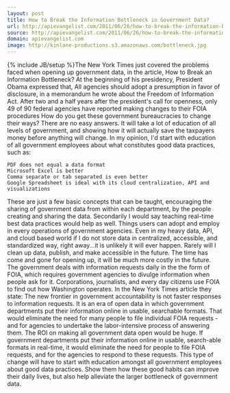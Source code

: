 ```yaml
---
layout: post
title: How to Break the Information Bottleneck in Government Data?
url: http://apievangelist.com/2011/06/26/how-to-break-the-information-bottleneck-in-government-data/
source: http://apievangelist.com/2011/06/26/how-to-break-the-information-bottleneck-in-government-data/
domain: apievangelist.com
image: http://kinlane-productions.s3.amazonaws.com/bottleneck.jpg
---
```

{% include JB/setup %}The New York Times just covered the problems faced when opening up government data, in the article, How to Break an Information Bottleneck?
At the beginning of his presidency, President Obama expressed that, All agencies should adopt a presumption in favor of disclosure, in a memorandum he wrote about the Freedom of Information Act.
After two and a half years after the president's call for openness, only 49 of 90 federal agencies have reported making changes to their FOIA procedures
How do you get these government bureaucracies to change their ways?  There are no easy answers.  It will take a lot of education of all levels of government, and showing how it will actually save the taxpayers money before anything will change.
In my opinion, I'd start with education of all government employees about what constitutes good data practices, such as:

	PDF does not equal a data format
	Microsoft Excel is better
	Comma separate or tab separated is even better
	Google Spreadsheet is ideal with its cloud centralization, API and visualizations

These are just a few basic concepts that can be taught, encouraging the sharing of government data from within each department, by the people creating and sharing the data.
Secondarily I would say teaching real-time best data practices would help as well.  Things users can adopt and employ in every operations of government agencies.
Even in my heavy data, API, and cloud based world if I do not store data in centralized, accessible, and standardized way, right away...it is unlikely it will ever happen.  Rarely will I clean up data, publish, and make accessible in the future.  The time has come and gone for opening up, it will be much more costly in the future.
The government deals with information requests daily in the the form of FOIA, which requires government agencies to divulge information when people ask for it. Corporations, journalists, and every day citizens use FOIA to find out how Washington operates.
In the New York Times article they state:
The new frontier in government accountability is not faster responses to information requests.  It is an era of open data in which government departments put their information online in usable, searchable formats.
That would eliminate the need for many people to file individual FOIA requests - and for agencies to undertake the labor-intensive process of answering them.
The ROI on making all government data open would be huge.  If government departments put their information online in usable, search-able formats in real-time, it would eliminate the need for people to file FOIA requests, and for the agencies to respond to these requests.
This type of change will have to start with education amongst all government employees about good data practices.  Show them how these good habits can improve their daily lives, but also help alleviate the larger bottleneck of government data.
